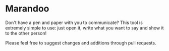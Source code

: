# Marandoo

Don't have a pen and paper with you to communicate? This tool is extremely simple to use: just open it, write what you want to say and show it to the other person!

Please feel free to suggest changes and additions through pull requests.

